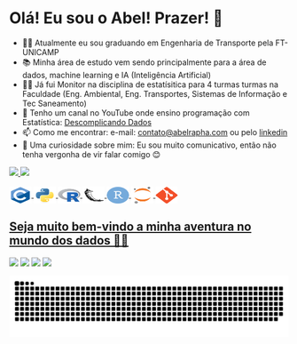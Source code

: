 # Olá! Eu sou o Abel! Prazer! 👋

* 👨‍🎓 Atualmente eu sou graduando em Engenharia de Transporte pela FT-UNICAMP</h2>
* 📚 Minha área de estudo vem sendo principalmente para a área de dados, machine learning e IA (Inteligência Artificial)
* 👨‍🏫 Já fui Monitor na disciplina de estatísitica para 4 turmas turmas na Faculdade (Eng. Ambiental, Eng. Transportes, Sistemas de Informação e Tec Saneamento)
* 💬 Tenho um canal no YouTube onde ensino programação com Estatística: [Descomplicando Dados](https://www.youtube.com/channel/UCwA0jaKFfgyOUrWx5CN_Nzw)
* 📫 Como me encontrar: e-mail: contato@abelrapha.com ou pelo [linkedin](https://www.linkedin.com/in/abel-rapha-280a0a216/)
* 💭 Uma curiosidade sobre mim: Eu sou muito comunicativo, então não tenha vergonha de vir falar comigo 😊

<div>
  <a href="https://github.com/AbelRapha">
  <img height="180em" src="https://github-readme-stats.vercel.app/api?username=abelrapha&show_icons=true&theme=dark&include_all_commits=true&count_private=true"/>
  <img height="180em" src="https://github-readme-stats.vercel.app/api/top-langs/?username=abelrapha&layout=compact&langs_count=7&theme=dark"/>   
</div>
  <div style="display: inline_block"><br>
  <img align="center" alt="Abel-Python" height="30" width="40" src="https://raw.githubusercontent.com/devicons/devicon/master/icons/c/c-original.svg">  
  <img align="center" alt="Abel-Python" height="30" width="40" src="https://raw.githubusercontent.com/devicons/devicon/master/icons/python/python-original.svg">
  <img align="center" alt="Abel-R" height="30" width="40" src="https://raw.githubusercontent.com/devicons/devicon/master/icons/r/r-original.svg">
  <img align="center" alt="Abel-R" height="30" width="40" src="https://raw.githubusercontent.com/devicons/devicon/master/icons/flask/flask-original.svg">
  <img align="center" alt="Abel-R" height="30" width="40" src="https://raw.githubusercontent.com/devicons/devicon/master/icons/rstudio/rstudio-original.svg">
  <img align="center" alt="Abel-R" height="30" width="40" src="https://raw.githubusercontent.com/devicons/devicon/master/icons/jupyter/jupyter-original.svg">
  <img align="center" alt="Abel-R" height="30" width="40" src="https://raw.githubusercontent.com/devicons/devicon/master/icons/git/git-original.svg">
</div>
  
  ## Seja muito bem-vindo a minha aventura no mundo dos dados 👨‍💻
<div> 
  <a href="https://www.youtube.com/channel/UCwA0jaKFfgyOUrWx5CN_Nzw" target="_blank"><img src="https://img.shields.io/badge/YouTube-FF0000?style=for-the-badge&logo=youtube&logoColor=white" target="_blank"></a>
  <a href="https://instagram.com/abel_rapha" target="_blank"><img src="https://img.shields.io/badge/-Instagram-%23E4405F?style=for-the-badge&logo=instagram&logoColor=white" target="_blank"></a>
  <a href = "mailto:contato@abelrapha.com"><img src="https://img.shields.io/badge/-email-%23333?style=for-the-badge&logo=email&logoColor=white" target="_blank"></a>
  <a href="https://www.linkedin.com/in/abel-rapha-280a0a216/" target="_blank"><img src="https://img.shields.io/badge/-LinkedIn-%230077B5?style=for-the-badge&logo=linkedin&logoColor=white" target="_blank"></a> 
 
  ![Snake animation](https://github.com/abelrapha/abelrapha/blob/output/github-contribution-grid-snake.svg)
 
</div>

